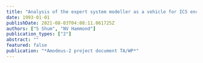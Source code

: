 ```yaml
---
title: "Analysis of the expert system modeller as a vehicle for ICS encapsulation"
date: 1993-01-01
publishDate: 2021-08-03T04:08:11.061725Z
authors: ["S Shum", "NV Hammond"]
publication_types: ["2"]
abstract: ""
featured: false
publication: "*Amodeus-2 project document TA/WP*"
---
```


